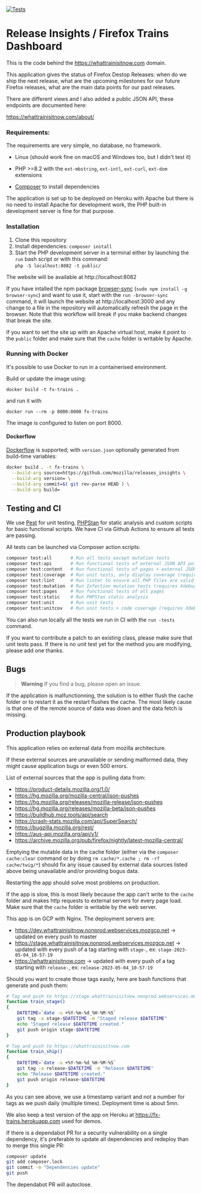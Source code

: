 [![Tests](https://github.com/mozilla/releases_insights/actions/workflows/tests.yml/badge.svg)](https://github.com/mozilla/releases_insights/actions/workflows/tests.yml)
# Release Insights / Firefox Trains Dashboard

This is the code behind the https://whattrainisitnow.com domain.

This application gives the status of Firefox Destop Releases: when do we ship the next release, what are the upcoming milestones for our future Firefox releases, what are the main data points for our past releases.

There are different views and I also added a public JSON API, these endpoints are documented here:

https://whattrainisitnow.com/about/

### Requirements:

The requirements are very simple, no database, no framework.

- Linux (should work fine on macOS and Windows too, but I didn't test it)

- PHP >=8.2 with the `ext-mbstring`, `ext-intl`, `ext-curl`, `ext-dom` extensions

- [Composer](https://getcomposer.org/) to install dependencies

The application is set up to be deployed on Heroku with Apache but there is no need to install Apache for development work, the PHP built-in development server is fine for that purpose.

### Installation

1. Clone this repository
2. Install dependencies: `composer install`
3. Start the PHP development server in a terminal either by launching the `run` bash script or with this command:<br>
  `php -S localhost:8082 -t public/`

The website will be available at http://localhost:8082

If you have intalled the npm package [browser-sync](https://browsersync.io/) (`sudo npm install -g browser-sync`) and want to use it, start with the `run -browser-sync` command, it will launch the website at http://localhost:3000 and any change to a file in the repository will automatically refresh the page in the browser. Note that this workflow will break if you make backend changes that break the site.

If you want to set the site up with an Apache virtual host, make it point to the `public` folder and make sure that the `cache` folder is writable by Apache.

### Running with Docker

It's possible to use Docker to run in a containerised environment.

Build or update the image using:
```
docker build -t fx-trains .
```
and run it with
```
docker run --rm -p 8000:8000 fx-trains
```

The image is configured to listen on port 8000.

#### Dockerflow

[Dockerflow](https://github.com/mozilla-services/Dockerflow) is supported; with `version.json` optionally generated from build-time variables:

```bash
docker build . -t fx-trains \
  --build-arg source=https://github.com/mozilla/releases_insights \
  --build-arg version= \
  --build-arg commit=$( git rev-parse HEAD ) \
  --build-arg build=
```

## Testing and CI

We use [Pest](https://pestphp.com/Pest) for unit testing, [PHPStan](https://phpstan.org/) for static analysis and custom scripts for basic functional scripts. We have CI via Github Actions to ensure all tests are passing.

All tests can be launched via Composer action scripts:

```bash
composer test:all       # Run all tests except mutation tests
composer test:api       # Run functional tests of external JSON API points
composer test:content   # Run functional tests of pages + external JSON API points
composer test:coverage  # Run unit tests, only display coverage (requires Xdebug)
composer test:lint      # Run linter to ensure all PHP files are valid
composer test:mutation  # Run Infection mutation tests (requires Xdebug)
composer test:pages     # Run functional tests of all pages
composer test:static    # Run PHPStan static analysis
composer test:unit      # Run unit tests
composer test:unitcov   # Run unit tests + code coverage (requires Xdebug)

```

You can also run locally all the tests we run in CI with the `run -tests` command.

If you want to contribute a patch to an existing class, please make sure that unit tests pass. If there is no unit test yet for the method you are modifying, please add one thanks.

## Bugs
> **Warning**
If you find a bug, please open an issue.

If the application is malfunctionning, the solution is to either flush the cache folder or to restart it as the restart flushes the cache. The most likely cause is that one of the remote source of data was down and the data fetch is missing.

## Production playbook

This application relies on external data from mozilla architecture.

If these external sources are unavailable or sending malformed data, they might cause application bugs or even 500 errors.

List of external sources that the app is pulling data from:
- https://product-details.mozilla.org/1.0/
- https://hg.mozilla.org/mozilla-central/json-pushes
- https://hg.mozilla.org/releases/mozilla-release/json-pushes
- https://hg.mozilla.org/releases/mozilla-beta/json-pushes
- https://buildhub.moz.tools/api/search
- https://crash-stats.mozilla.com/api/SuperSearch/
- https://bugzilla.mozilla.org/rest/
- https://aus-api.mozilla.org/api/v1/
- https://archive.mozilla.org/pub/firefox/nightly/latest-mozilla-central/

Emptying the mutable data in the cache folder (either via the `composer cache:clear` command or by doing `rm cache/*.cache ; rm -rf cache/twig/*`) should fix any issue caused by external data sources listed above being unavailable and/or providing bogus data.

Restarting the app should solve most problems on production.

If the app is slow, this is most likely because the app can't write to the `cache` folder and makes http requests to external servers for every page load. Make sure that the `cache` folder is writable by the web server.


This app is on GCP with Nginx. The deployment servers are:
- https://dev.whattrainisitnow.nonprod.webservices.mozgcp.net -> updated on every push to master
- https://stage.whattrainisitnow.nonprod.webservices.mozgcp.net -> updated with every push of a tag starting with `stage-`, ex: `stage-2023-05-04_10-57-19`
- https://whattrainisitnow.com -> updated with every push of a tag starting with `release-`, ex: `release-2023-05-04_10-57-19`

Should you want to create those tags easily, here are bash functions that generate and push them:
```bash
# Tag and push to https://stage.whattrainisitnow.nonprod.webservices.mozgcp.net
function train_stage()
{
    DATETIME=`date -u +%Y-%m-%d_%H-%M-%S`
    git tag -a stage-$DATETIME -m "Staged release $DATETIME"
    echo "Staged release $DATETIME created."
    git push origin stage-$DATETIME
}

# Tag and push to https://whattrainisitnow.com
function train_ship()
{
    DATETIME=`date -u +%Y-%m-%d_%H-%M-%S`
    git tag -a release-$DATETIME -m "Release $DATETIME"
    echo "Release $DATETIME created."
    git push origin release-$DATETIME
}
```
As you can see above, we use a timestamp variant and not a number for tags as we push daily (multiple times).
Deployment time is about 5mn.

We also keep a test version of the app on Heroku at https://fx-trains.herokuapp.com used for demos.

If there is a dependabot PR for a security vulnerability on a single dependency, it's preferable to update all dependencies and redeploy than to merge this single PR:

```bash
composer update
git add composer.lock
git commit -m "Dependencies update"
git push
````

The dependabot PR will autoclose.